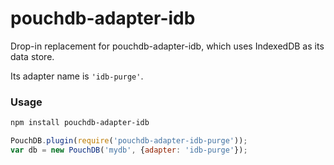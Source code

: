pouchdb-adapter-idb
======

Drop-in replacement for pouchdb-adapter-idb, which uses IndexedDB as its data store.

Its adapter name is `'idb-purge'`.


### Usage

```bash
npm install pouchdb-adapter-idb
```

```js
PouchDB.plugin(require('pouchdb-adapter-idb-purge'));
var db = new PouchDB('mydb', {adapter: 'idb-purge'});
```
